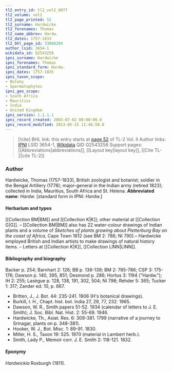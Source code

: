 ```yaml
---
tl2_entry_id: tl2_vol2_0077
tl2_volume: vol2
tl2_page_printed: 52
tl2_surname: Hardwicke
tl2_forenames: Thomas
tl2_name_abbrev: Hardw.
tl2_dates: 1757-1833
tl2_bhl_page_id: 33068294
author_lsid: 3654-1
wikidata_id: Q2543258
ipni_surname: Hardwicke
ipni_forenames: Thomas
ipni_standard_form: Hardw.
ipni_dates: 1757-1835
ipni_taxon_scope: 
- Botany
- Spermatophytes
ipni_geo_scope: 
- South Africa
- Mauritius
- India
- United Kingdom
ipni_version: 1.1.1.1
ipni_record_created: 2003-07-02 00:00:00.0
ipni_record_modified: 2013-05-15 11:46:50.0
---
```


> [!cite] BHL link: this entry starts at [page 52](https://www.biodiversitylibrary.org/page/33068294) of TL-2 Vol. II
> Author links: [IPNI](https://www.ipni.org/a/3654-1) LSID 3654-1, [Wikidata](https://www.wikidata.org/wiki/Q2543258) QID Q2543258
> Support pages: [[Abbreviations|abbreviations]], [[Layout key|layout key]], [[Cite TL-2|cite TL-2]]

### Author

Hardwicke, Thomas (1757-1833), British zoologist and botanist; soldier in the Bengal Artillery (1778); major-general in the Indian army (retired 1823); collected in India, Mauritius, South Africa and St. Helena. 
**Abbreviated name**: *Hardw.* \[standard form in IPNI: *Hardw.*\]

#### Herbarium and types

[[Collection BM|BM]] and [[Collection K|K]]; other material at [[Collection G|G]]. – [[Collection BM|BM]] also has 22 water-colour drawings of Indian plants and a volume of *Sketches of plants growing about Pletterburg Bay on the coast of Africa*, Cape Town 1812 (see BM 2: 786; NI 790).– Hardwicke employed British and Indian artists to make drawings of natural history items. – Letters at [[Collection K|K]], [[Collection LINN|LINN]].

#### Bibliography and biography

Backer p. 254; Barnhart 2: 126; BB p. 138-139; BM 2: 785-786; CSP 3: 175-176; Dawson p. 140, 395, 851; Desmond p. 286; Hortus 3: 1194 ("Hardw."); IH 2: 255; Lasègue p. 128, 138, 191, 302, 504; NI 798; Rehder 5: 365; Tucker 1: 317; Zander ed. 10, p. 667.
- Britten, J., J. Bot. 44: 235-241. 1906 (H's botanical drawings).
- Burkill, I. H., Chapt. hist. bot. India 27, 29, 77, 232. 1965.
- Dawson, W. R., Smith papers 51-52. 1934 (calendar of letters to J. E. Smith); J. Soc. Bibl. Nat. Hist. 2: 55-69. 1946.
- Hardwicke, Th., Asiat. Res. 6: 309-381. 1799 (narrative of a journey to Srinagar, plants on p. 348-381).
- Hooker, W. J., Bot. Misc. 1: 89-91. 1830.
- Miller, H. S., Taxon 19: 525. 1970 (material in Lambert herb.).
- Smith, Lady P., Memoir corr. J. E. Smith 2: 118-121. 1832.

#### Eponymy

*Hardwickia* Roxburgh (1811).

